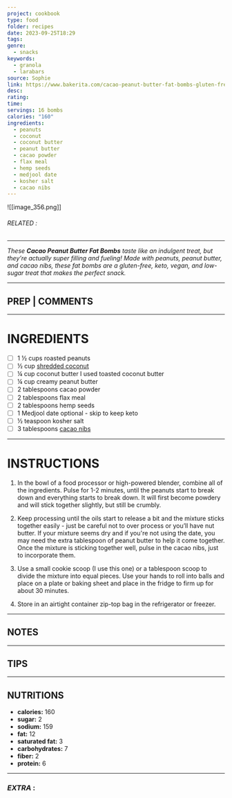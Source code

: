 ```yaml
---
project: cookbook
type: food
folder: recipes
date: 2023-09-25T18:29
tags: 
genre:
  - snacks
keywords:
  - granola
  - larabars
source: Sophie
link: https://www.bakerita.com/cacao-peanut-butter-fat-bombs-gluten-free-vegan/
desc: 
rating: 
time: 
servings: 16 bombs
calories: "160"
ingredients:
  - peanuts
  - coconut
  - coconut butter
  - peanut butter
  - cacao powder
  - flax meal
  - hemp seeds
  - medjool date
  - kosher salt
  - cacao nibs
---
```


![[image_356.png]]
###### *RELATED* : 
---
_These **Cacao Peanut Butter Fat Bombs** taste like an indulgent treat, but they’re actually super filling and fueling! Made with peanuts, peanut butter, and cacao nibs, these fat bombs are a gluten-free, keto, vegan, and low-sugar treat that makes the perfect snack._

---
## PREP | COMMENTS



---
# INGREDIENTS

- [ ] 1 ½ cups roasted peanuts
- [ ] ½ cup [shredded coconut](http://amzn.to/2wDGSzt)
- [ ] ¼ cup coconut butter I used toasted coconut butter
- [ ] ¼ cup creamy peanut butter
- [ ] 2 tablespoons cacao powder
- [ ] 2 tablespoons flax meal
- [ ] 2 tablespoons hemp seeds
- [ ] 1 Medjool date optional - skip to keep keto
- [ ] ½ teaspoon kosher salt
- [ ] 3 tablespoons [cacao nibs](http://amzn.to/2wpPKFC)

---
# INSTRUCTIONS

1. In the bowl of a food processor or high-powered blender, combine all of the ingredients. Pulse for 1-2 minutes, until the peanuts start to break down and everything starts to break down. It will first become powdery and will stick together slightly, but still be crumbly.
    
2. Keep processing until the oils start to release a bit and the mixture sticks together easily - just be careful not to over process or you’ll have nut butter. If your mixture seems dry and if you're not using the date, you may need the extra tablespoon of peanut butter to help it come together. Once the mixture is sticking together well, pulse in the cacao nibs, just to incorporate them.
    
3. Use a small cookie scoop (I use this one) or a tablespoon scoop to divide the mixture into equal pieces. Use your hands to roll into balls and place on a plate or baking sheet and place in the fridge to firm up for about 30 minutes.
    
4. Store in an airtight container zip-top bag in the refrigerator or freezer.

---
## NOTES



---
## TIPS



---
## NUTRITIONS

- **calories:** 160
- **sugar:** 2
- **sodium:** 159
- **fat:** 12
- **saturated fat:** 3
- **carbohydrates:** 7
- **fiber:** 2
- **protein:** 6

---
### *EXTRA* :



